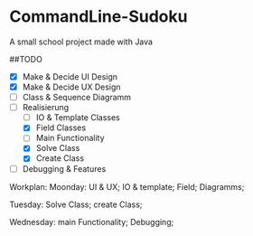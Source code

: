 # CommandLine-Sudoku
A small school project made with Java


##TODO
- [x] Make & Decide UI Design
- [x] Make & Decide UX Design
- [ ] Class & Sequence Diagramm
- [ ] Realisierung
    - [ ] IO & Template Classes
    - [x] Field Classes
    - [ ] Main Functionality
    - [x] Solve Class
    - [x] Create Class
- [ ] Debugging & Features

Workplan:
Moonday:
UI & UX; IO & template; Field; Diagramms;

Tuesday:
Solve Class; create Class;

Wednesday:
main Functionality; Debugging;
